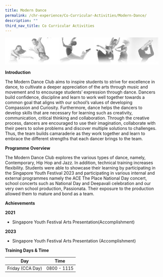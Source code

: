 ```yaml
---
title: Modern Dance
permalink: /chr-experience/Co-Curricular-Activities/Modern-Dance/
description: ""
third_nav_title: Co Curricular Activities
---
```

![](/images/CCA/DANCE.jpg)

 **Introduction**
 
The Modern Dance Club aims to inspire students to strive for excellence in dance, to cultivate a deeper appreciation of the arts through music and movement and to encourage students’ expression through dance. Dancers build confidence, discipline and learn to work well together towards a common goal that aligns with our school’s values of developing Compassion and Curiosity. Furthermore, dance helps the dancers to develop skills that are necessary for learning such as creativity, communication, critical thinking and collaboration. Through the creative process, dancers are encouraged to use their imagination, collaborate with their peers to solve problems and discover multiple solutions to challenges. Thus, the team builds camaraderie as they work together and learn to embrace the different strengths that each dancer brings to the team. 

**Programme Overview**

The Modern Dance Club explores the various types of dance, namely, Contemporary, Hip Hop and Jazz. In addition, technical training increases flexibility. Students were able to showcase their learning by participating in the Singapore Youth Festival 2023 and participating in various internal and external programmes namely the ACE The Place National Day concert, school concerts such as National Day and Deepavali celebration and our very own school production, Passionata. Their exposure to the production allowed them to mature and bond as a team.

**Achievements**

**2021** <br>
- Singapore Youth Festival Arts Presentation(Accomplishment)

**2023**
- Singapore Youth Festival Arts Presentation (Accomplishment)

**Training Days &amp; Time**

| Day| Time | 
| -------- | -------- | 
| Friday (CCA Day) | 0800 - 1115 |
